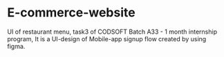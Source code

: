 # E-commerce-website
UI of restaurant menu, task3 of CODSOFT Batch A33 - 1 month internship program, It is a UI-design of Mobile-app signup flow created by using figma.
